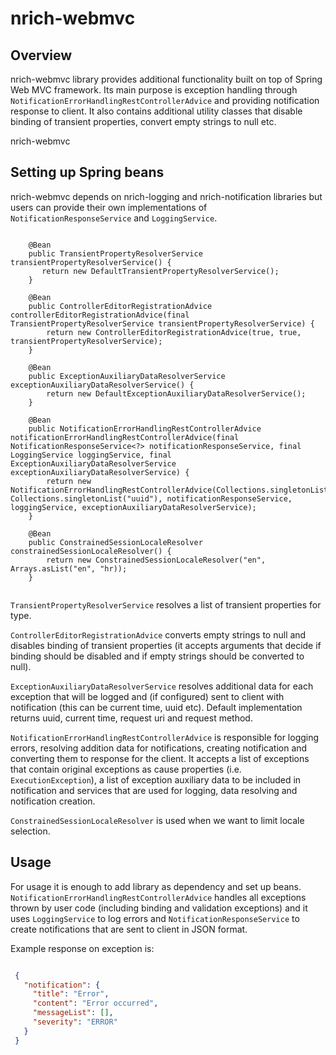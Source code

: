 # nrich-webmvc

## Overview

nrich-webmvc library provides additional functionality built on top of Spring Web MVC framework. Its main purpose is exception handling through
`NotificationErrorHandlingRestControllerAdvice` and providing notification response to client. It also contains additional utility
classes that disable binding of transient properties, convert empty strings to null etc.

nrich-webmvc

## Setting up Spring beans

nrich-webmvc depends on nrich-logging and nrich-notification libraries but users can provide their own implementations of `NotificationResponseService` and `LoggingService`.

```

    @Bean
    public TransientPropertyResolverService transientPropertyResolverService() {
       return new DefaultTransientPropertyResolverService();
    }

    @Bean
    public ControllerEditorRegistrationAdvice controllerEditorRegistrationAdvice(final TransientPropertyResolverService transientPropertyResolverService) {
        return new ControllerEditorRegistrationAdvice(true, true, transientPropertyResolverService);
    }

    @Bean
    public ExceptionAuxiliaryDataResolverService exceptionAuxiliaryDataResolverService() {
        return new DefaultExceptionAuxiliaryDataResolverService();
    }

    @Bean
    public NotificationErrorHandlingRestControllerAdvice notificationErrorHandlingRestControllerAdvice(final NotificationResponseService<?> notificationResponseService, final LoggingService loggingService, final ExceptionAuxiliaryDataResolverService exceptionAuxiliaryDataResolverService) {
        return new NotificationErrorHandlingRestControllerAdvice(Collections.singletonList(ExecutionException.class.getName()), Collections.singletonList("uuid"), notificationResponseService, loggingService, exceptionAuxiliaryDataResolverService);
    }

    @Bean
    public ConstrainedSessionLocaleResolver constrainedSessionLocaleResolver() {
        return new ConstrainedSessionLocaleResolver("en", Arrays.asList("en", "hr));
    }


```

`TransientPropertyResolverService` resolves a list of transient properties for type.

`ControllerEditorRegistrationAdvice` converts empty strings to null and disables binding of transient properties (it accepts arguments that decide if binding should be disabled and if empty strings should be converted to null).

`ExceptionAuxiliaryDataResolverService` resolves additional data for each exception that will be logged and (if configured) sent to client with notification (this can be current time, uuid etc).
Default implementation returns uuid, current time, request uri and request method. 

`NotificationErrorHandlingRestControllerAdvice` is responsible for logging errors, resolving addition data for notifications, creating notification and converting them to response for the client.
It accepts a list of exceptions that contain original exceptions as cause properties (i.e. `ExecutionException`), a list of exception auxiliary data to be included in notification and services that 
are used for logging, data resolving and notification creation.  

`ConstrainedSessionLocaleResolver` is used when we want to limit locale selection.

## Usage

For usage it is enough to add library as dependency and set up beans. `NotificationErrorHandlingRestControllerAdvice`
handles all exceptions thrown by user code (including binding and validation exceptions) and it uses `LoggingService` to log errors and `NotificationResponseService`
to create notifications that are sent to client in JSON format.

Example response on exception is:

```json

 {
   "notification": {
     "title": "Error",
     "content": "Error occurred",
     "messageList": [],
     "severity": "ERROR"
   }
 }

```
